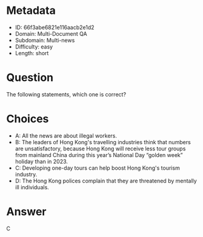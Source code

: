 # Metadata

- ID: 66f3abe6821e116aacb2e1d2
- Domain: Multi-Document QA
- Subdomain: Multi-news
- Difficulty: easy
- Length: short

# Question

The following statements, which one is correct?

# Choices

- A: All the news are about illegal workers.
- B: The leaders of Hong Kong's travelling industries think that numbers are unsatisfactory, because Hong Kong will receive less tour groups from mainland China during this year’s National Day “golden week” holiday than in 2023.
- C: Developing one-day tours can help boost Hong Kong's tourism industry.
- D: The Hong Kong polices complain that they are threatened by mentally ill individuals.

# Answer

C
